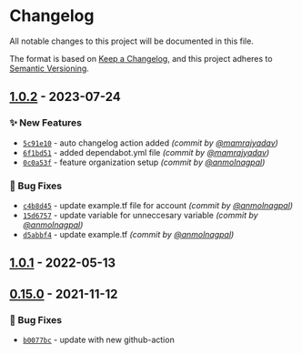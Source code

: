 # Changelog
All notable changes to this project will be documented in this file.

The format is based on [Keep a Changelog](https://keepachangelog.com/en/1.0.0/),
and this project adheres to [Semantic Versioning](https://semver.org/spec/v2.0.0.html).

## [1.0.2] - 2023-07-24
### :sparkles: New Features
- [`5c91e10`](https://github.com/clouddrove/terraform-aws-security-hub/commit/5c91e10d0da3f9580c0e8e03efc0f56d9bd9db4d) - auto changelog action added *(commit by [@mamrajyadav](https://github.com/mamrajyadav))*
- [`6f1bd51`](https://github.com/clouddrove/terraform-aws-security-hub/commit/6f1bd518aaec785c26583ac3d0250dc28dc96b77) - added dependabot.yml file *(commit by [@mamrajyadav](https://github.com/mamrajyadav))*
- [`0c0a53f`](https://github.com/clouddrove/terraform-aws-security-hub/commit/0c0a53f2e61b5029246f11fbe0d69571ff96dda1) - feature organization setup *(commit by [@anmolnagpal](https://github.com/anmolnagpal))*

### :bug: Bug Fixes
- [`c4b8d45`](https://github.com/clouddrove/terraform-aws-security-hub/commit/c4b8d458f358282df6ead846c09e3863213d8515) - update example.tf file for account *(commit by [@anmolnagpal](https://github.com/anmolnagpal))*
- [`15d6757`](https://github.com/clouddrove/terraform-aws-security-hub/commit/15d6757fdf043f8b78986172efdbc453fb83795d) - update variable for unneccesary variable *(commit by [@anmolnagpal](https://github.com/anmolnagpal))*
- [`d5abbf4`](https://github.com/clouddrove/terraform-aws-security-hub/commit/d5abbf4c972eca947301d50c1edaeb372637776a) - update example.tf *(commit by [@anmolnagpal](https://github.com/anmolnagpal))*


## [1.0.1] - 2022-05-13

## [0.15.0] - 2021-11-12
### :bug: Bug Fixes
- [`b0077bc`](https://github.com/clouddrove/terraform-aws-security-hub/commit/b0077bcdba257827fe9ccc58564038ceedb6f450) - update with new github-action


[0.15.0]: https://github.com/clouddrove/terraform-aws-security-hub/compare/0.15.0...master
[1.0.1]: https://github.com/clouddrove/terraform-aws-security-hub/releases/tag/1.0.1

[1.0.2]: https://github.com/clouddrove/terraform-aws-security-hub/compare/1.0.1...1.0.2